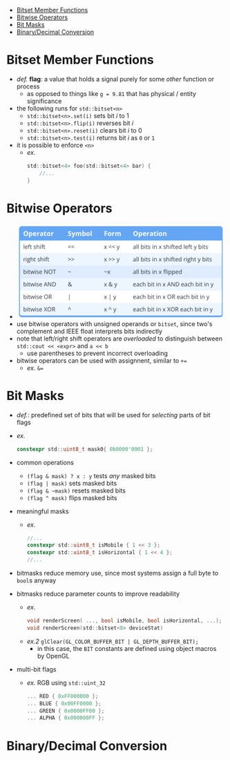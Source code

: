 - [Bitset Member Functions](#bitset-member-functions)
- [Bitwise Operators](#bitwise-operators)
- [Bit Masks](#bit-masks)
- [Binary/Decimal Conversion](#binarydecimal-conversion)

# Bitset Member Functions
- *def.* **flag**: a value that holds a signal purely for some *other* function or process
  - as opposed to things like ```g = 9.81``` that has physical / entity significance
- the following runs for ```std::bitset<n>```
  - ```std::bitset<n>.set(i)``` sets bit $i$ to 1 
  - ```std::bitset<n>.flip(i)``` reverses bit $i$
  - ```std::bitset<n>.reset(i)``` clears bit $i$ to 0
  - ```std::bitset<n>.test(i)``` returns bit $i$ as ```0``` or ```1```
- it is possible to enforce ```<n>```
  - *ex.*
    ```c
    std::bitset<4> foo(std::bitset<4> bar) {
        //...
    }
    ```

# Bitwise Operators
- ![](../res/Learn_CPP/5_.2.1.png)
- use bitwise operators with unsigned operands or ```bitset```, since two's complement and IEEE float interprets bits indirectly
- note that left/right shift operators are *overloaded* to distinguish between ```std::cout << <expr>``` and ```a << b```
  - use parentheses to prevent incorrect overloading
- bitwise operators can be used with assignnent, similar to ```+=```
  - *ex.* ```&=```

# Bit Masks
- *def.*: predefined set of bits that will be used for *selecting* parts of bit flags
- *ex.*
    ```c
    constexpr std::uint8_t mask0{ 0b0000'0001 };
    ```
- common operations
  - ```(flag & mask) ? x : y``` tests *any* masked bits
  - ```(flag | mask)``` sets masked bits
  - ```(flag & ~mask)``` resets masked bits
  - ```(flag ^ mask)``` flips masked bits

- meaningful masks
  - *ex.*
    ```c
    //...
    constexpr std::uint8_t isMobile { 1 << 3 };
    constexpr std::uint8_t isHorizontal { 1 << 4 };
    //...
    ```
- bitmasks reduce memory use, since most systems assign a full byte to ```bool```s anyway
- bitmasks reduce parameter counts to improve readability
  - *ex.*
    ```c
    void renderScreen( ..., bool isMobile, bool isHorizontal, ...);
    void renderScreen(std::bitset<8> deviceStat)
    ```
  - *ex.2* ```glClear(GL_COLOR_BUFFER_BIT | GL_DEPTH_BUFFER_BIT);```
    - in this case, the ```BIT``` constants are defined using object macros by OpenGL
- multi-bit flags
  - *ex.* RGB using ``std::uint_32``
    ```c
    ... RED { 0xFF000000 };
    ... BLUE { 0x00FF0000 };
    ... GREEN { 0x0000FF00 };
    ... ALPHA { 0x000000FF };
    ```
# Binary/Decimal Conversion
